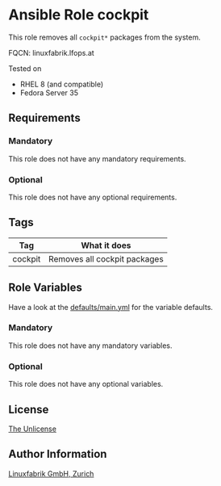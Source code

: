 # Ansible Role cockpit

This role removes all `cockpit*` packages from the system.

FQCN: linuxfabrik.lfops.at

Tested on

* RHEL 8 (and compatible)
* Fedora Server 35


## Requirements

### Mandatory

This role does not have any mandatory requirements.

### Optional

This role does not have any optional requirements.


## Tags

| Tag     | What it does                 |
| ---     | ------------                 |
| cockpit | Removes all cockpit packages |


## Role Variables

Have a look at the [defaults/main.yml](https://github.com/Linuxfabrik/lfops/blob/main/roles/cockpit/defaults/main.yml) for the variable defaults.


### Mandatory

This role does not have any mandatory variables.


### Optional

This role does not have any optional variables.


## License

[The Unlicense](https://unlicense.org/)


## Author Information

[Linuxfabrik GmbH, Zurich](https://www.linuxfabrik.ch)
